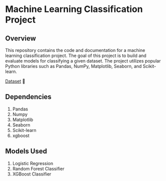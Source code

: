 <h1>Machine Learning Classification Project</h1>

<h2>Overview</h2>

This repository contains the code and documentation for a machine learning classification project. The goal of this project is to build and evaluate models for classifying a given dataset. The project utilizes popular Python libraries such as Pandas, NumPy, Matplotlib, Seaborn, and Scikit-learn.

[Dataset](https://www.kaggle.com/datasets/abhinavmangalore/breast-cancer-dataset-wisconsin-diagnostic-uci) 📅

<h2>Dependencies</h2>

1. Pandas
2. Numpy
3. Matplotlib
4. Seaborn
5. Scikit-learn
6. xgboost

<h2>Models Used</h2>

1. Logistic Regression
1. Random Forest Classifier
1. XGBoost Classifier
